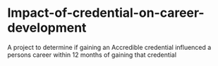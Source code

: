 # Impact-of-credential-on-career-development
A project to determine if gaining an Accredible credential influenced a persons career within 12 months of gaining that credential

